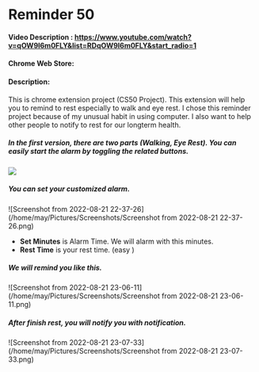 # Reminder 50 

#### Video Description : https://www.youtube.com/watch?v=qOW9l6m0FLY&list=RDqOW9l6m0FLY&start_radio=1

#### Chrome Web Store: 

#### Description:

This is chrome extension project (CS50 Project). This extension will help you to remind to rest especially to walk and eye rest. I chose this reminder project because of my unusual habit in using computer. I also want to help other people to notify to rest for our longterm health. 





##### In the first version, there are two parts (Walking, Eye Rest). You can easily start the alarm by toggling the related buttons.



<img src="/home/may/Pictures/Screenshots/Screenshot from 2022-08-21 22-53-01.png"  />





##### You can set your customized alarm.  

![Screenshot from 2022-08-21 22-37-26](/home/may/Pictures/Screenshots/Screenshot from 2022-08-21 22-37-26.png)

- **Set Minutes** is Alarm Time. We will alarm with this minutes. 
- **Rest Time** is your rest time. (easy )







##### We will remind you like this.

![Screenshot from 2022-08-21 23-06-11](/home/may/Pictures/Screenshots/Screenshot from 2022-08-21 23-06-11.png)







##### After finish rest, you will notify you with notification.

![Screenshot from 2022-08-21 23-07-33](/home/may/Pictures/Screenshots/Screenshot from 2022-08-21 23-07-33.png)